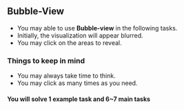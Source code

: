 ## Bubble-View

- You may able to use **Bubble-view** in the following tasks.
- Initially, the visualization will appear blurred. 
- You may click on the areas to reveal.

### Things to keep in mind
- You may always take time to think.
- You may click as many times as you need.


#### You will solve 1 example task and 6~7 main tasks